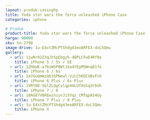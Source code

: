 ```yaml
---
layout: produk-casinghp
title: Yoda star wars the force unleashed iPhone Case
categories: iphone

# Produk
product-title: Yoda star wars the force unleashed iPhone Case
harga: 90000
sku: hn-2798
image-drive: 1u-E4xtZMcPTShdg43eoARFEX-dxL5Qmu
gallery:
  - url: 1jwNr02Z3qJhSpEbgyh-4BPLCFwE4Rf0a
    title: iPhone 5 / 5s / SE
  - url: 1ZHbwK-a76zWSP8WtJda4YEpM5Wnq61fe
    title: iPhone 6 / 6s
  - url: 1m7GuQmWzQb3SPNewl-VzLChKDCVBvFn5
    title: iPhone 6 Plus / 6s Plus
  - url: 1VRY8D-5blZLQgCvlqp4mLUfXeSq3rbUh
    title: iPhone 7 / 8
  - url: 10AG87V0REwzniyvJiSYqz_CMfqpAS4Uy
    title: iPhone 7 Plus / 8 Plus
  - url: 1u-E4xtZMcPTShdg43eoARFEX-dxL5Qmu
    title: iPhone X
---
```

